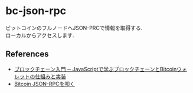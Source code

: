 # bc-json-rpc
ビットコインのフルノードへJSON-PRCで情報を取得する.  
ローカルからアクセスします.

## References
- [ブロックチェーン入門 ─ JavaScriptで学ぶブロックチェーンとBitcoinウォレットの仕組みと実装](https://employment.en-japan.com/engineerhub/entry/2018/11/30/110000)
- [Bitcoin JSON-RPCを叩く](https://qiita.com/erukiti/items/4c97da8f4b979dc6f31a)
